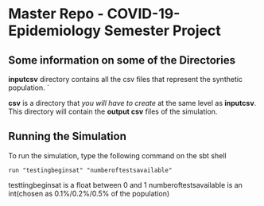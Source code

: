 # Master Repo - COVID-19-Epidemiology Semester Project

## Some information on some of the Directories

**inputcsv** directory contains all the csv files that represent the synthetic population. `

**csv** is a directory that *you will have to create* at the same level as **inputcsv**. This directory will contain the **output csv** files of the simulation. 

## Running the Simulation

To run the simulation,  type the following command on the sbt shell

`run "testingbeginsat" "numberoftestsavailable"`

testtingbeginsat is a float between 0 and 1
numberoftestsavailable is an int(chosen as 0.1%/0.2%/0.5% of the population)


